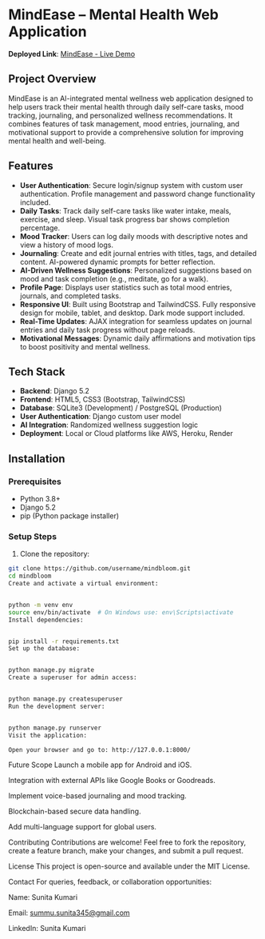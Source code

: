# MindEase – Mental Health Web Application

**Deployed Link**: [MindEase - Live Demo](https://mindease-nx4j.onrender.com)

## Project Overview

MindEase is an AI-integrated mental wellness web application designed to help users track their mental health through daily self-care tasks, mood tracking, journaling, and personalized wellness recommendations. It combines features of task management, mood entries, journaling, and motivational support to provide a comprehensive solution for improving mental health and well-being.

## Features

- **User Authentication**: Secure login/signup system with custom user authentication. Profile management and password change functionality included.
- **Daily Tasks**: Track daily self-care tasks like water intake, meals, exercise, and sleep. Visual task progress bar shows completion percentage.
- **Mood Tracker**: Users can log daily moods with descriptive notes and view a history of mood logs.
- **Journaling**: Create and edit journal entries with titles, tags, and detailed content. AI-powered dynamic prompts for better reflection.
- **AI-Driven Wellness Suggestions**: Personalized suggestions based on mood and task completion (e.g., meditate, go for a walk).
- **Profile Page**: Displays user statistics such as total mood entries, journals, and completed tasks.
- **Responsive UI**: Built using Bootstrap and TailwindCSS. Fully responsive design for mobile, tablet, and desktop. Dark mode support included.
- **Real-Time Updates**: AJAX integration for seamless updates on journal entries and daily task progress without page reloads.
- **Motivational Messages**: Dynamic daily affirmations and motivation tips to boost positivity and mental wellness.

## Tech Stack

- **Backend**: Django 5.2
- **Frontend**: HTML5, CSS3 (Bootstrap, TailwindCSS)
- **Database**: SQLite3 (Development) / PostgreSQL (Production)
- **User Authentication**: Django custom user model
- **AI Integration**: Randomized wellness suggestion logic
- **Deployment**: Local or Cloud platforms like AWS, Heroku, Render


## Installation

### Prerequisites

- Python 3.8+
- Django 5.2
- pip (Python package installer)

### Setup Steps

1. Clone the repository:

```bash
git clone https://github.com/username/mindbloom.git
cd mindbloom
Create and activate a virtual environment:


python -m venv env
source env/bin/activate  # On Windows use: env\Scripts\activate
Install dependencies:


pip install -r requirements.txt
Set up the database:


python manage.py migrate
Create a superuser for admin access:


python manage.py createsuperuser
Run the development server:


python manage.py runserver
Visit the application:

Open your browser and go to: http://127.0.0.1:8000/

```

Future Scope
Launch a mobile app for Android and iOS.

Integration with external APIs like Google Books or Goodreads.

Implement voice-based journaling and mood tracking.

Blockchain-based secure data handling.

Add multi-language support for global users.

Contributing
Contributions are welcome! Feel free to fork the repository, create a feature branch, make your changes, and submit a pull request.

License
This project is open-source and available under the MIT License.

Contact
For queries, feedback, or collaboration opportunities:

Name: Sunita Kumari

Email: summu.sunita345@gmail.com

LinkedIn: Sunita Kumari










